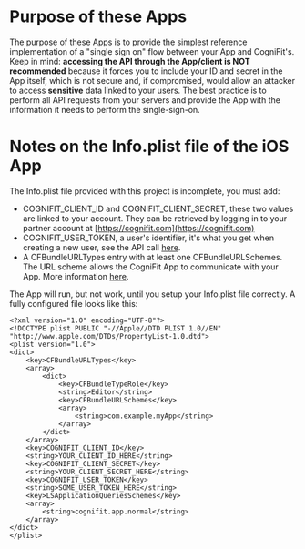 # Purpose of these Apps
The purpose of these Apps is to provide the simplest reference implementation of a "single sign on" flow between your App and CogniFit's.
Keep in mind: **accessing the API through the App/client is NOT recommended** because it forces you to include your ID and secret in the App itself, which is not secure and, if compromised, would allow an attacker to access **sensitive** data linked to your users. The best practice is to perform all API requests from your servers and provide the App with the information it needs to perform the single-sign-on.

# Notes on the Info.plist file of the iOS App

The Info.plist file provided with this project is incomplete, you must add:
- COGNIFIT_CLIENT_ID and COGNIFIT_CLIENT_SECRET, these two values are linked to your account. They can be retrieved by logging in to your partner account at [https://cognifit.com](https://cognifit.com)
- COGNIFIT_USER_TOKEN, a user's identifier, it's what you get when creating a new user, see the API call [here](https://cognifitapiv2.docs.apiary.io/#reference/0/user-registration/create-new-user-account).
- A CFBundleURLTypes entry with at least one CFBundleURLSchemes. The URL scheme allows the CogniFit App to communicate with your App. More information [here](https://developer.apple.com/documentation/xcode/defining-a-custom-url-scheme-for-your-app).

The App will run, but not work, until you setup your Info.plist file correctly. A fully configured file looks like this:
```
<?xml version="1.0" encoding="UTF-8"?>
<!DOCTYPE plist PUBLIC "-//Apple//DTD PLIST 1.0//EN" "http://www.apple.com/DTDs/PropertyList-1.0.dtd">
<plist version="1.0">
<dict>
    <key>CFBundleURLTypes</key>
    <array>
        <dict>
            <key>CFBundleTypeRole</key>
            <string>Editor</string>
            <key>CFBundleURLSchemes</key>
            <array>
                <string>com.example.myApp</string>
            </array>
        </dict>
    </array>
    <key>COGNIFIT_CLIENT_ID</key>
    <string>YOUR_CLIENT_ID_HERE</string>
    <key>COGNIFIT_CLIENT_SECRET</key>
    <string>YOUR_CLIENT_SECRET_HERE</string>
    <key>COGNIFIT_USER_TOKEN</key>
    <string>SOME_USER_TOKEN_HERE</string>
    <key>LSApplicationQueriesSchemes</key>
    <array>
        <string>cognifit.app.normal</string>
    </array>
</dict>
</plist>
```
